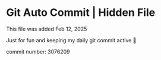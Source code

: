 # Git Auto Commit | Hidden File

This file was added Feb 12, 2025

Just for fun and keeping my daily git commit active 🤪

commit number: 3076209
